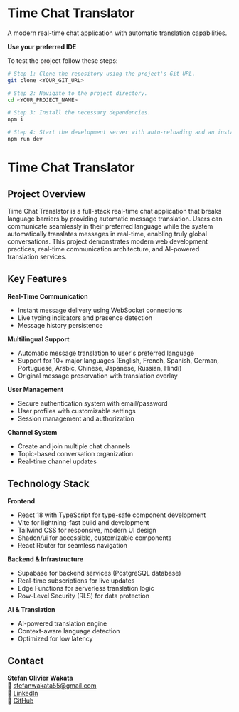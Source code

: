 # Time Chat Translator

A modern real-time chat application with automatic translation capabilities.


**Use your preferred IDE**

To test the project follow these steps:

```sh
# Step 1: Clone the repository using the project's Git URL.
git clone <YOUR_GIT_URL>

# Step 2: Navigate to the project directory.
cd <YOUR_PROJECT_NAME>

# Step 3: Install the necessary dependencies.
npm i

# Step 4: Start the development server with auto-reloading and an instant preview.
npm run dev
```
# **Time Chat Translator**

## Project Overview

Time Chat Translator is a full-stack real-time chat application that breaks language barriers by providing automatic message translation. Users can communicate seamlessly in their preferred language while the system automatically translates messages in real-time, enabling truly global conversations.
This project demonstrates modern web development practices, real-time communication architecture, and AI-powered translation services.

## Key Features

**Real-Time Communication**
* Instant message delivery using WebSocket connections
* Live typing indicators and presence detection
* Message history persistence

**Multilingual Support**
* Automatic message translation to user's preferred language
* Support for 10+ major languages (English, French, Spanish, German, Portuguese, Arabic, Chinese, Japanese, Russian, Hindi)
* Original message preservation with translation overlay

**User Management**
* Secure authentication system with email/password
* User profiles with customizable settings
* Session management and authorization

**Channel System**
* Create and join multiple chat channels
* Topic-based conversation organization
* Real-time channel updates

## Technology Stack

**Frontend**
* React 18 with TypeScript for type-safe component development
* Vite for lightning-fast build and development
* Tailwind CSS for responsive, modern UI design
* Shadcn/ui for accessible, customizable components
* React Router for seamless navigation

**Backend & Infrastructure**
* Supabase for backend services (PostgreSQL database)
* Real-time subscriptions for live updates
* Edge Functions for serverless translation logic
* Row-Level Security (RLS) for data protection

**AI & Translation**
* AI-powered translation engine
* Context-aware language detection
* Optimized for low latency

## Contact

**Stefan Olivier Wakata**  
📧 stefanwakata55@gmail.com  
🔗 [LinkedIn](https://www.linkedin.com/in/stefan-wakata-1610b6243/)  
💼 [GitHub](https://github.com/yourusername)
